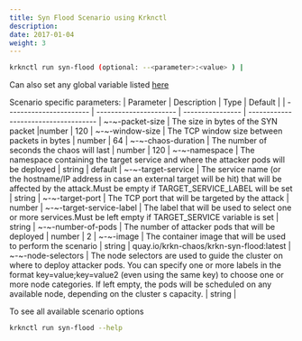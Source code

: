 ```yaml
---
title: Syn Flood Scenario using Krknctl
description: 
date: 2017-01-04
weight: 3
---
```


```bash
krknctl run syn-flood (optional: --<parameter>:<value> ) | 
```

Can also set any global variable listed [here](../all-scenario-env-krknctl.md) 


Scenario specific parameters: 
| Parameter      | Description    | Type      |  Default | 
| ----------------------- | ----------------------    | ----------------  | ------------------------------------ | 
~-~-packet-size | The size in bytes of the SYN packet |number | 120 |
~-~-window-size | The TCP window size between packets in bytes | number | 64 | 
~-~-chaos-duration | The number of seconds the chaos will last | number | 120 | 
~-~-namespace | The namespace containing the target service and where the attacker pods will be deployed | string | default | 
~-~-target-service | The service name (or the hostname/IP address in case an external target will be hit) that will be affected by the attack.Must be empty if TARGET_SERVICE_LABEL will be set  | string |
~-~-target-port | The TCP port that will be targeted by the attack  | number |
~-~-target-service-label | The label that will be used to select one or more services.Must be left empty if TARGET_SERVICE variable is set  | string |
~-~-number-of-pods | The number of attacker pods that will be deployed | number | 2 | 
~-~-image | The container image that will be used to perform the scenario | string | quay.io/krkn-chaos/krkn-syn-flood:latest | 
~-~-node-selectors | The node selectors are used to guide the cluster on where to deploy attacker pods. You can specify one or more labels in the format key=value;key=value2 (even using the same key) to choose one or more node categories. If left empty, the pods will be scheduled on any available node, depending on the cluster s capacity.  | string |



To see all available scenario options 
```bash
krknctl run syn-flood --help 
```